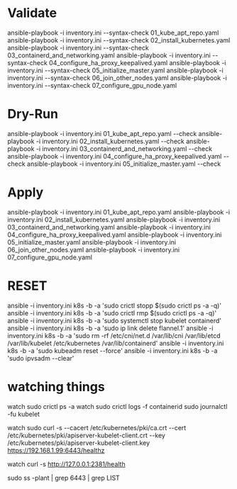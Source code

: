 
# Validate
ansible-playbook -i inventory.ini  --syntax-check 01_kube_apt_repo.yaml
ansible-playbook -i inventory.ini  --syntax-check 02_install_kubernetes.yaml
ansible-playbook -i inventory.ini  --syntax-check 03_containerd_and_networking.yaml
ansible-playbook -i inventory.ini  --syntax-check 04_configure_ha_proxy_keepalived.yaml
ansible-playbook -i inventory.ini  --syntax-check 05_initialize_master.yaml
ansible-playbook -i inventory.ini  --syntax-check 06_join_other_nodes.yaml
ansible-playbook -i inventory.ini  --syntax-check 07_configure_gpu_node.yaml

# Dry-Run
ansible-playbook -i inventory.ini 01_kube_apt_repo.yaml  --check
ansible-playbook -i inventory.ini 02_install_kubernetes.yaml  --check
ansible-playbook -i inventory.ini 03_containerd_and_networking.yaml  --check
ansible-playbook -i inventory.ini 04_configure_ha_proxy_keepalived.yaml  --check
ansible-playbook -i inventory.ini 05_initialize_master.yaml  --check

# Apply
ansible-playbook -i inventory.ini 01_kube_apt_repo.yaml
ansible-playbook -i inventory.ini 02_install_kubernetes.yaml
ansible-playbook -i inventory.ini 03_containerd_and_networking.yaml
ansible-playbook -i inventory.ini 04_configure_ha_proxy_keepalived.yaml
ansible-playbook -i inventory.ini 05_initialize_master.yaml
ansible-playbook -i inventory.ini 06_join_other_nodes.yaml
ansible-playbook -i inventory.ini 07_configure_gpu_node.yaml

 
# RESET
ansible -i inventory.ini k8s  -b -a 'sudo crictl stopp $(sudo crictl ps -a -q)'
ansible -i inventory.ini k8s  -b -a 'sudo crictl rmp $(sudo crictl ps -a -q)'
ansible -i inventory.ini k8s  -b -a 'sudo systemctl stop kubelet containerd'
ansible -i inventory.ini k8s  -b -a 'sudo ip link delete flannel.1'
ansible -i inventory.ini k8s  -b -a 'sudo rm -rf /etc/cni/net.d /var/lib/cni /var/lib/etcd /var/lib/kubelet /etc/kubernetes /var/lib/containerd'
ansible -i inventory.ini k8s  -b -a 'sudo kubeadm reset --force'
ansible -i inventory.ini k8s  -b -a 'sudo ipvsadm --clear'

# watching things
watch sudo crictl ps -a
watch sudo crictl logs -f containerid
sudo journalctl -fu kubelet

watch  sudo curl -s --cacert /etc/kubernetes/pki/ca.crt --cert /etc/kubernetes/pki/apiserver-kubelet-client.crt --key /etc/kubernetes/pki/apiserver-kubelet-client.key https://192.168.1.99:6443/healthz

watch curl -s http://127.0.0.1:2381/health

sudo ss -plant | grep 6443 | grep LIST